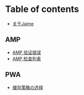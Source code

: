 # Table of contents

* [关于Jaime](README.md)

## AMP

* [AMP 验证错误](amp/amp-yan-zheng-cuo-wu.md)
* [AMP 检查列表](amp/amp-jian-cha-lie-biao.md)


## PWA

* [缓存策略の选择](pwa/pwa-cache-strategy.md)
